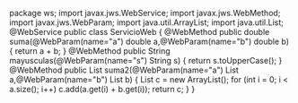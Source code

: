 package ws;
import javax.jws.WebService;
import javax.jws.WebMethod;
import javax.jws.WebParam;
import java.util.ArrayList;
import java.util.List;
@WebService
public class ServicioWeb {
    @WebMethod
    public double suma(@WebParam(name="a") double a,@WebParam(name="b") double b){
        return a + b;
    }
    @WebMethod
    public String mayusculas(@WebParam(name="s") String s) {
        return s.toUpperCase();
    }
    @WebMethod
    public List<Integer> suma2(@WebParam(name="a") List<Integer> a,@WebParam(name="b") List<Integer> b)
    {
        List<Integer> c = new ArrayList<Integer>();
        for (int i = 0; i < a.size(); i++)
            c.add(a.get(i) + b.get(i));
        return c; 
    }
}